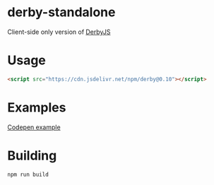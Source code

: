 derby-standalone
================

Client-side only version of [DerbyJS](https://derbyjs.com)


# Usage

```html
<script src="https://cdn.jsdelivr.net/npm/derby@0.10"></script>
```


# Examples

[Codepen example](https://codepen.io/nateps/pen/MWWwYZK)


# Building

```
npm run build
```
